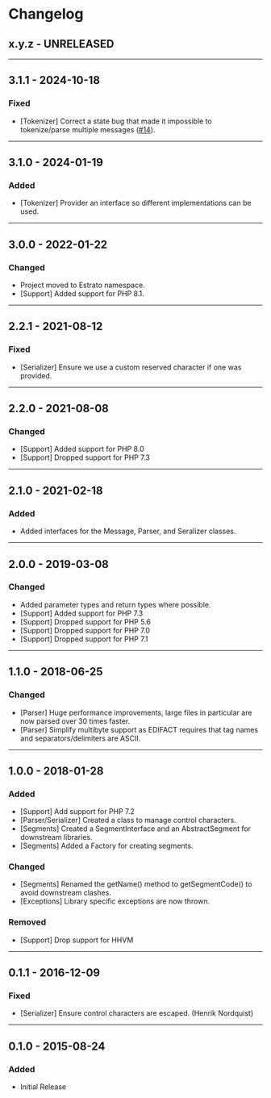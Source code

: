 Changelog
=========

## x.y.z - UNRELEASED

--------

## 3.1.1 - 2024-10-18

### Fixed

* [Tokenizer] Correct a state bug that made it impossible to tokenize/parse multiple messages ([#14](https://github.com/estratocloud/edifact/issues/14)).

--------

## 3.1.0 - 2024-01-19

### Added

* [Tokenizer] Provider an interface so different implementations can be used.

--------

## 3.0.0 - 2022-01-22

### Changed

* Project moved to Estrato namespace.
* [Support] Added support for PHP 8.1.

--------

## 2.2.1 - 2021-08-12

### Fixed

* [Serializer] Ensure we use a custom reserved character if one was provided.

--------

## 2.2.0 - 2021-08-08

### Changed

* [Support] Added support for PHP 8.0
* [Support] Dropped support for PHP 7.3

--------

## 2.1.0 - 2021-02-18

### Added

* Added interfaces for the Message, Parser, and Seralizer classes.

--------

## 2.0.0 - 2019-03-08

### Changed

* Added parameter types and return types where possible.
* [Support] Added support for PHP 7.3
* [Support] Dropped support for PHP 5.6
* [Support] Dropped support for PHP 7.0
* [Support] Dropped support for PHP 7.1

--------

## 1.1.0 - 2018-06-25

### Changed

* [Parser] Huge performance improvements, large files in particular are now parsed over 30 times faster.
* [Parser] Simplify multibyte support as EDIFACT requires that tag names and separators/delimiters are ASCII.

--------

## 1.0.0 - 2018-01-28

### Added

* [Support] Add support for PHP 7.2
* [Parser/Serializer] Created a class to manage control characters.
* [Segments] Created a SegmentInterface and an AbstractSegment for downstream libraries.
* [Segments] Added a Factory for creating segments.

### Changed

* [Segments] Renamed the getName() method to getSegmentCode() to avoid downstream clashes.
* [Exceptions] Library specific exceptions are now thrown.

### Removed

* [Support] Drop support for HHVM

--------

## 0.1.1 - 2016-12-09

### Fixed

* [Serializer] Ensure control characters are escaped. (Henrik Nordquist)

--------

## 0.1.0 - 2015-08-24

### Added

* Initial Release
